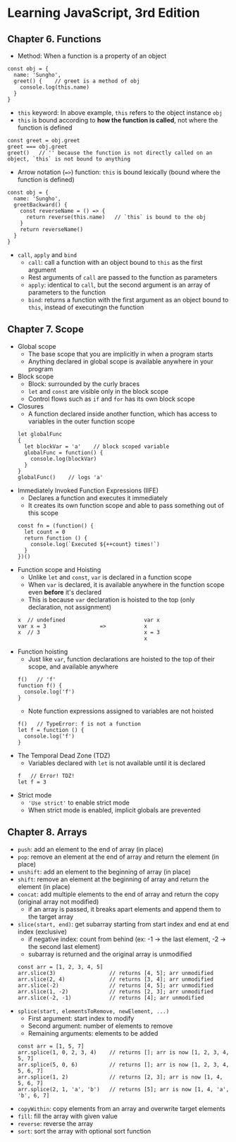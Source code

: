 # Learning JavaScript, 3rd Edition
## Chapter 6. Functions
* Method: When a function is a property of an object
```
const obj = {
  name: 'Sungho',
  greet() {    // greet is a method of obj
    console.log(this.name)
  }
}
```

* `this` keyword: In above example, `this` refers to the object instance `obj`
* `this` is bound according to **how the function is called**, not where the function is defined
```
const greet = obj.greet
greet === obj.greet
greet()   // '' because the function is not directly called on an object, `this` is not bound to anything
```
* Arrow notation (`=>`) function: `this` is bound lexically (bound where the function is defined)
```
const obj = {
  name: 'Sungho',
  greetBackward() {
    const reverseName = () => {
      return reverse(this.name)   // `this` is bound to the obj
    }
    return reverseName()
  }
}
```
* `call`, `apply` and `bind`
  * `call`: call a function with an object bound to `this` as the first argument
  * Rest arguments of `call` are passed to the function as parameters
  * `apply`: identical to `call`, but the second argument is an array of parameters to the function
  * `bind`: returns a function with the first argument as an object bound to `this`, instead of executingn the function

## Chapter 7. Scope
* Global scope
  * The base scope that you are implicitly in when a program starts
  * Anything declared in global scope is available anywhere in your program
* Block scope
  * Block: surrounded by the curly braces
  * `let` and `const` are visible only in the block scope
  * Control flows such as `if` and `for` has its own block scope
* Closures
  * A function declared inside another function, which has access to variables in the outer function scope
  ```
  let globalFunc
  {
    let blockVar = 'a'    // block scoped variable
    globalFunc = function() {
      console.log(blockVar)
    }
  }
  globalFunc()    // logs 'a'
  ```
* Immediately Invoked Function Expressions (IIFE)
  * Declares a function and executes it immediately
  * It creates its own function scope and able to pass something out of this scope
  ```
  const fn = (function() {
    let count = 0
    return function () {
      console.log(`Executed ${++count} times!`)
    }
  })()
  ```
* Function scope and Hoisting
  * Unlike `let` and `const`, `var` is declared in a function scope
  * When `var` is declared, it is available anywhere in the function scope even **before** it's declared
  * This is because `var` declaration is hoisted to the top (only declaration, not assignment)
  ```
  x  // undefined                         var x
  var x = 3                 =>            x
  x  // 3                                 x = 3
                                          x
  ```
* Function hoisting
  * Just like `var`, function declarations are hoisted to the top of their scope, and available anywhere
  ```
  f()   // 'f'
  function f() {
    console.log('f')
  }
  ```
  * Note function expressions assigned to variables are not hoisted
  ```
  f()   // TypeError: f is not a function
  let f = function () {
    console.log('f')
  }
  ```
* The Temporal Dead Zone (TDZ)
  * Variables declared with `let` is not available until it is declared
  ```
  f   // Error! TDZ!
  let f = 3
  ```
* Strict mode
  * `'Use strict'` to enable strict mode
  * When strict mode is enabled, implicit globals are prevented
  
## Chapter 8. Arrays
* `push`: add an element to the end of array (in place)
* `pop`: remove an element at the end of array and return the element (in place)
* `unshift`: add an element to the beginning of array (in place)
* `shift`: remove an element at the beginning of array and return the element (in place)
* `concat`: add multiple elements to the end of array and return the copy (original array not modified)
  * if an array is passed, it breaks apart elements and append them to the target array
* `slice(start, end)`: get subarray starting from start index and end at end index (exclusive)
  * if negative index: count from behind (ex: -1 -> the last element, -2 -> the second last element)
  * subarray is returned and the original array is unmodified
  ```
  const arr = [1, 2, 3, 4, 5]
  arr.slice(3)                 // returns [4, 5]; arr unmodified
  arr.slice(2, 4)              // returns [3, 4]; arr unmodified
  arr.slice(-2)                // returns [4, 5]; arr unmodified
  arr.slice(1, -2)             // returns [2, 3]; arr unmodified
  arr.slice(-2, -1)            // returns [4]; arr unmodified
  ```
* `splice(start, elementsToRemove, newElement, ...)`
  * First argument: start index to modify
  * Second argument: number of elements to remove
  * Remaining arguments: elements to be added
  ```
  const arr = [1, 5, 7]
  arr.splice(1, 0, 2, 3, 4)    // returns []; arr is now [1, 2, 3, 4, 5, 7]
  arr.splice(5, 0, 6)          // returns []; arr is now [1, 2, 3, 4, 5, 6, 7]
  arr.splice(1, 2)             // returns [2, 3]; arr is now [1, 4, 5, 6, 7]
  arr.splice(2, 1, 'a', 'b')   // returns [5]; arr is now [1, 4, 'a', 'b', 6, 7]
  ```
* `copyWithin`: copy elements from an array and overwrite target elements
* `fill`: fill the array with given value
* `reverse`: reverse the array
* `sort`: sort the array with optional sort function
